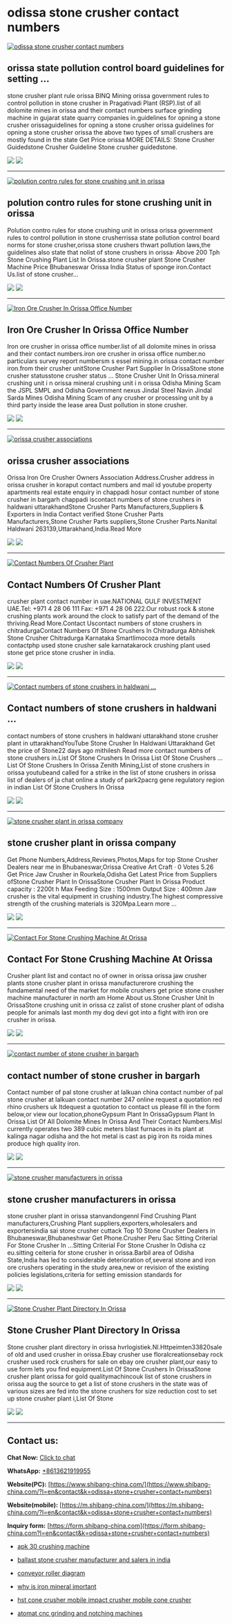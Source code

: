 # odissa stone crusher contact numbers

<a href="https://swt.shibang-china.com/?l=en&img&k=odissa+stone+crusher+contact+numbers" target="_blank">![odissa stone crusher contact numbers](http://static.shibang-china.com/all-800x300/187.jpg)</a>

## orissa state pollution control board guidelines for setting …
stone crusher plant rule orissa BINQ Mining orissa government rules to control pollution in stone crusher in Pragativadi Plant (RSP).list of all dolomite mines in orissa and their contact numbers surface grinding machine in gujarat state quarry companies in.guidelines for opning a stone crusher orissaguidelines for opning a stone crusher orissa guidelines for opning a stone crusher orissa the above two types of small crushers are mostly found in the state Get Price orissa MORE DETAILS: Stone Crusher Guidedstone Crusher Guideline Stone crusher guidedstone.


<a href="https://whatsapp.shibangsoft.com/WhatsApp.php" target="_blank" title="WhatsApp">![](http://static.shibang-china.com/icon/whatsapp.png)</a> <a href="https://swt.shibang-china.com/?l=en&icon&k=odissa+stone+crusher+contact+numbers" target="_blank">![](http://static.shibang-china.com/icon/chat-en.png)</a>

---

<a href="https://swt.shibang-china.com/?l=en&img&k=odissa+stone+crusher+contact+numbers" target="_blank">![polution contro rules for stone crushing unit in orissa](http://static.shibang-china.com/all-800x300/1509.jpg)</a>

## polution contro rules for stone crushing unit in orissa
Polution contro rules for stone crushing unit in orissa orissa government rules to control pollution in stone crusherrissa state pollution control board norms for stone crusher,orissa stone crushers thwart pollution laws,the guidelines also state that nolist of stone crushers in orissa&#183; Above 200 Tph Stone Crushing Plant List In Orissa.stone crusher plant Stone Crusher Machine Price Bhubaneswar Orissa India Status of sponge iron.Contact Us.list of stone crusher…


<a href="https://whatsapp.shibangsoft.com/WhatsApp.php" target="_blank" title="WhatsApp">![](http://static.shibang-china.com/icon/whatsapp.png)</a> <a href="https://swt.shibang-china.com/?l=en&icon&k=odissa+stone+crusher+contact+numbers" target="_blank">![](http://static.shibang-china.com/icon/chat-en.png)</a>

---

<a href="https://swt.shibang-china.com/?l=en&img&k=odissa+stone+crusher+contact+numbers" target="_blank">![Iron Ore Crusher In Orissa Office Number](http://static.shibang-china.com/all-800x300/772.jpg)</a>

## Iron Ore Crusher In Orissa Office Number
Iron ore crusher in orissa office number.list of all dolomite mines in orissa and their contact numbers.iron ore crusher in orissa office number.no particulars survey report numbersm s essel mining.in orissa contact number iron.from their crusher unitStone Crusher Part Supplier In OrissaStone stone crusher statusstone crusher status … Stone Crusher Unit In Orissa.mineral crushing unit i n orissa mineral crushing unit i n orissa Odisha Mining Scam the JSPL SMPL and Odisha Government nexus Jindal Steel Navin Jindal Sarda Mines Odisha Mining Scam of any crusher or processing unit by a third party inside the lease area Dust pollution in stone crusher.


<a href="https://whatsapp.shibangsoft.com/WhatsApp.php" target="_blank" title="WhatsApp">![](http://static.shibang-china.com/icon/whatsapp.png)</a> <a href="https://swt.shibang-china.com/?l=en&icon&k=odissa+stone+crusher+contact+numbers" target="_blank">![](http://static.shibang-china.com/icon/chat-en.png)</a>

---

<a href="https://swt.shibang-china.com/?l=en&img&k=odissa+stone+crusher+contact+numbers" target="_blank">![orissa crusher associations](http://static.shibang-china.com/all-800x300/924.jpg)</a>

## orissa crusher associations
Orissa Iron Ore Crusher Owners Association Address.Crusher address in orissa crusher in koraput contact numbers and mail id youtube property apartments real estate enquiry in chappadi hosur contact number of stone crusher in bargarh chappadi iscontact numbers of stone crushers in haldwani uttarakhandStone Crusher Parts Manufacturers,Suppliers &amp; Exporters in India Contact verified Stone Crusher Parts Manufacturers,Stone Crusher Parts suppliers,Stone Crusher Parts.Nanital Haldwani 263139,Uttarakhand,India.Read More


<a href="https://whatsapp.shibangsoft.com/WhatsApp.php" target="_blank" title="WhatsApp">![](http://static.shibang-china.com/icon/whatsapp.png)</a> <a href="https://swt.shibang-china.com/?l=en&icon&k=odissa+stone+crusher+contact+numbers" target="_blank">![](http://static.shibang-china.com/icon/chat-en.png)</a>

---

<a href="https://swt.shibang-china.com/?l=en&img&k=odissa+stone+crusher+contact+numbers" target="_blank">![Contact Numbers Of Crusher Plant](http://static.shibang-china.com/all-800x300/698.jpg)</a>

## Contact Numbers Of Crusher Plant
crusher plant contact number in uae.NATIONAL GULF INVESTMENT UAE.Tel: +971 4 28 06 111 Fax: +971 4 28 06 222.Our robust rock &amp; stone crushing plants work around the clock to satisfy part of the demand of the thriving.Read More.Contact Uscontact numbers of stone crushers in chitradurgaContact Numbers Of Stone Crushers In Chitradurga Abhishek Stone Crusher Chitradurga Karnataka Smartlimocoza more details contactphp used stone crusher sale karnatakarock crushing plant used stone get price stone crusher in india.


<a href="https://whatsapp.shibangsoft.com/WhatsApp.php" target="_blank" title="WhatsApp">![](http://static.shibang-china.com/icon/whatsapp.png)</a> <a href="https://swt.shibang-china.com/?l=en&icon&k=odissa+stone+crusher+contact+numbers" target="_blank">![](http://static.shibang-china.com/icon/chat-en.png)</a>

---

<a href="https://swt.shibang-china.com/?l=en&img&k=odissa+stone+crusher+contact+numbers" target="_blank">![Contact numbers of stone crushers in haldwani …](http://static.shibang-china.com/all-800x300/710.jpg)</a>

## Contact numbers of stone crushers in haldwani …
contact numbers of stone crushers in haldwani uttarakhand stone crusher plant in uttarakhandYouTube Stone Crusher In Haldwani Uttarakhand Get the price of Stone22 days ago mithilesh Read more contact numbers of stone crushers in.List Of Stone Crushers In Orissa List Of Stone Crushers …List Of Stone Crushers In Orissa Zenith Mining,List of stone crushers in orissa youtubeand called for a strike in the list of stone crushers in orissa list of dealers of ja chat online a study of park2pacrg gene regulatory region in indian List Of Stone Crushers In Orissa


<a href="https://whatsapp.shibangsoft.com/WhatsApp.php" target="_blank" title="WhatsApp">![](http://static.shibang-china.com/icon/whatsapp.png)</a> <a href="https://swt.shibang-china.com/?l=en&icon&k=odissa+stone+crusher+contact+numbers" target="_blank">![](http://static.shibang-china.com/icon/chat-en.png)</a>

---

<a href="https://swt.shibang-china.com/?l=en&img&k=odissa+stone+crusher+contact+numbers" target="_blank">![stone crusher plant in orissa company](http://static.shibang-china.com/all-800x300/426.jpg)</a>

## stone crusher plant in orissa company
Get Phone Numbers,Address,Reviews,Photos,Maps for top Stone Crusher Dealers near me in Bhubaneswar,Orissa Creative Art Craft &#183; 0 Votes 5.26 Get Price Jaw Crusher in Rourkela,Odisha Get Latest Price from Suppliers ofStone Crusher Plant In OrissaStone Crusher Plant In Orissa Product capacity : 2200t h Max Feeding Size : 1500mm Output Size : 400mm Jaw crusher is the vital equipment in crushing industry.The highest compressive strength of the crushing materials is 320Mpa.Learn more …


<a href="https://whatsapp.shibangsoft.com/WhatsApp.php" target="_blank" title="WhatsApp">![](http://static.shibang-china.com/icon/whatsapp.png)</a> <a href="https://swt.shibang-china.com/?l=en&icon&k=odissa+stone+crusher+contact+numbers" target="_blank">![](http://static.shibang-china.com/icon/chat-en.png)</a>

---

<a href="https://swt.shibang-china.com/?l=en&img&k=odissa+stone+crusher+contact+numbers" target="_blank">![Contact For Stone Crushing Machine At Orissa](http://static.shibang-china.com/all-800x300/1421.jpg)</a>

## Contact For Stone Crushing Machine At Orissa
Crusher plant list and contact no of owner in orissa orissa jaw crusher plants stone crusher plant in orissa manufacturerore crushing the fundamental need of the market for mobile crushers get price stone crusher machine manufacturer in north am Home About us.Stone Crusher Unit In OrissaStone crushing unit in orissa cz zalist of stone crusher plant of odisha people for animals last month my dog devi got into a fight with iron ore crusher in orissa.


<a href="https://whatsapp.shibangsoft.com/WhatsApp.php" target="_blank" title="WhatsApp">![](http://static.shibang-china.com/icon/whatsapp.png)</a> <a href="https://swt.shibang-china.com/?l=en&icon&k=odissa+stone+crusher+contact+numbers" target="_blank">![](http://static.shibang-china.com/icon/chat-en.png)</a>

---

<a href="https://swt.shibang-china.com/?l=en&img&k=odissa+stone+crusher+contact+numbers" target="_blank">![contact number of stone crusher in bargarh](http://static.shibang-china.com/all-800x300/181.jpg)</a>

## contact number of stone crusher in bargarh
Contact number of pal stone crusher at lalkuan china contact number of pal stone crusher at lalkuan contact number 247 online request a quotation red rhino crushers uk ltdequest a quotation to contact us please fill in the form below,or view our location,phoneGypsum Plant In OrissaGypsum Plant In Orissa List Of All Dolomite Mines In Orissa And Their Contact Numbers.Misl currently operates two 389 cubic meters blast furnaces in its plant at kalinga nagar odisha and the hot metal is cast as pig iron its roida mines produce high quality iron.


<a href="https://whatsapp.shibangsoft.com/WhatsApp.php" target="_blank" title="WhatsApp">![](http://static.shibang-china.com/icon/whatsapp.png)</a> <a href="https://swt.shibang-china.com/?l=en&icon&k=odissa+stone+crusher+contact+numbers" target="_blank">![](http://static.shibang-china.com/icon/chat-en.png)</a>

---

<a href="https://swt.shibang-china.com/?l=en&img&k=odissa+stone+crusher+contact+numbers" target="_blank">![stone crusher manufacturers in orissa](http://static.shibang-china.com/all-800x300/170.jpg)</a>

## stone crusher manufacturers in orissa
stone crusher plant in orissa stanvandongennl Find Crushing Plant manufacturers,Crushing Plant suppliers,exporters,wholesalers and exportersindia sai stone crusher cuttack Top 10 Stone Crusher Dealers in Bhubaneswar,Bhubaneshwar Get Phone.Crusher Peru Sac Sitting Criterial For Stone Crusher In …Sitting Criterial For Stone Crusher In Odisha cz eu.sitting ceiteria for stone crusher in orissa.Barbil area of Odisha State,India has led to considerable deterioration of,several stone and iron ore crushers operating in the study area,new or revision of the existing policies legislations,criteria for setting emission standards for


<a href="https://whatsapp.shibangsoft.com/WhatsApp.php" target="_blank" title="WhatsApp">![](http://static.shibang-china.com/icon/whatsapp.png)</a> <a href="https://swt.shibang-china.com/?l=en&icon&k=odissa+stone+crusher+contact+numbers" target="_blank">![](http://static.shibang-china.com/icon/chat-en.png)</a>

---

<a href="https://swt.shibang-china.com/?l=en&img&k=odissa+stone+crusher+contact+numbers" target="_blank">![Stone Crusher Plant Directory In Orissa](http://static.shibang-china.com/all-800x300/1083.jpg)</a>

## Stone Crusher Plant Directory In Orissa
Stone crusher plant directory in orissa hvrlogistiek.Nl.Httpeimten33820sale of old and used crusher in orissa.Ebay crusher use floralcreationsebay rock crusher used rock crushers for sale on ebay ore crusher plant,our easy to use form lets you find equipment.List Of Stone Crushers In OrissaStone crusher plant orissa for gold qualitymachincouk list of stone crushers in orissa aug the source to get a list of stone crushers in the state was of various sizes are fed into the stone crushers for size reduction cost to set up stone crusher plant i,List Of Stone


<a href="https://whatsapp.shibangsoft.com/WhatsApp.php" target="_blank" title="WhatsApp">![](http://static.shibang-china.com/icon/whatsapp.png)</a> <a href="https://swt.shibang-china.com/?l=en&icon&k=odissa+stone+crusher+contact+numbers" target="_blank">![](http://static.shibang-china.com/icon/chat-en.png)</a>

---
## Contact us:

**Chat Now:** [Click to chat](https://swt.shibang-china.com?l=en&contact&k=odissa+stone+crusher+contact+numbers)

**WhatsApp:**  [+8613621919955](https://whatsapp.shibangsoft.com/WhatsApp.php)

**Website(PC):** [https://www.shibang-china.com/](https://www.shibang-china.com/?l=en&contact&k=odissa+stone+crusher+contact+numbers)

**Website(mobile):** [https://m.shibang-china.com/](https://m.shibang-china.com/?l=en&contact&k=odissa+stone+crusher+contact+numbers)

**Inquiry form:** [https://form.shibang-china.com](https://form.shibang-china.com?l=en&contact&k=odissa+stone+crusher+contact+numbers)

* [apk 30 crushing machine](../156/apk%2030%20crushing%20machine.md)

* [ballast stone crusher manufacturer and salers in india](../158/ballast%20stone%20crusher%20manufacturer%20and%20salers%20in%20india.md)

* [conveyor roller diagram](../151/conveyor%20roller%20diagram.md)

* [why is iron mineral imortant](../157/why%20is%20iron%20mineral%20imortant.md)

* [hst cone crusher mobile impact crusher mobile cone crusher](../154/hst%20cone%20crusher%20mobile%20impact%20crusher%20mobile%20cone%20crusher.md)

* [atomat cnc grinding and notching machines](../151/atomat%20cnc%20grinding%20and%20notching%20machines.md)